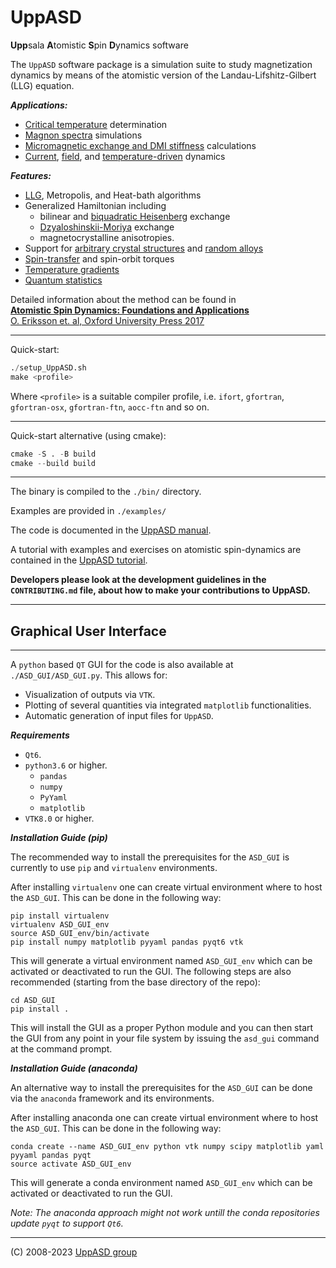<h1>UppASD</h1>

<b>Upp</b>sala <b>A</b>tomistic <b>S</b>pin <b>D</b>ynamics software
<!--![logo][logo]-->


<!---[![build status](https://gitlab.com/UppASD/UppASD/badges/master/pipeline.svg)](https://gitlab.com/UppASD/UppASD/pipelines)--->

The `UppASD` software package is a simulation suite to study magnetization dynamics by means of the atomistic version of the Landau-Lifshitz-Gilbert (LLG) equation.

***Applications:***
- [Critical temperature][11] determination
- [Magnon spectra][7] simulations
- [Micromagnetic exchange and DMI stiffness][6] calculations
- [Current][9], [field][8], and [temperature-driven][5] dynamics

***Features:***
- [LLG][12], Metropolis, and Heat-bath algorithms
- Generalized Hamiltonian including 
	-	bilinear and [biquadratic Heisenberg][10] exchange
	-	[Dzyaloshinskii-Moriya][15] exchange 
	-	magnetocrystalline anisotropies.
- Support for [arbitrary crystal structures][14] and [random alloys][13]
- [Spin-transfer][9] and spin-orbit torques
- [Temperature gradients][4]
- [Quantum statistics][3]

Detailed information about the method can be found in   
[**Atomistic Spin Dynamics: Foundations and Applications**  
O. Eriksson et. al,  Oxford University Press 2017][1]


---
Quick-start:
```python
./setup_UppASD.sh   
make <profile>
```

Where `<profile>` is a suitable compiler profile, i.e. `ifort`, `gfortran`, `gfortran-osx`, `gfortran-ftn`, `aocc-ftn` and so on.   

---
Quick-start alternative (using cmake):
```python
cmake -S . -B build   
cmake --build build
```

---
The binary is compiled to the `./bin/` directory. 

Examples are provided in `./examples/`

The code is documented in the [UppASD manual](https://uppasd.github.io/UppASD-manual/).

A tutorial with examples and exercises on atomistic spin-dynamics are contained in the [UppASD tutorial](https://uppasd.github.io/UppASD-tutorial/).

**Developers please look at the development guidelines in the `CONTRIBUTING.md` file, about how to make your contributions to UppASD.**

---

<h2>Graphical User Interface</h2>

---

A `python` based `QT` GUI for the code is also available at `./ASD_GUI/ASD_GUI.py`. 
This allows for:
- Visualization of outputs via `VTK`.
- Plotting of several quantities via integrated `matplotlib` functionalities.
- Automatic generation of input files for `UppASD`.

***Requirements***
- `Qt6`.
- `python3.6` or higher.
   - `pandas`
   - `numpy`
   - `PyYaml`
   - `matplotlib`
- `VTK8.0` or higher.

***Installation Guide (pip)***

The recommended way to install the prerequisites for the `ASD_GUI` is currently to use `pip` and `virtualenv` environments.

After installing `virtualenv` one can create virtual environment where to host the `ASD_GUI`. This can be done in the following way:

```
pip install virtualenv
virtualenv ASD_GUI_env 
source ASD_GUI_env/bin/activate
pip install numpy matplotlib pyyaml pandas pyqt6 vtk
```
This will generate a virtual environment named `ASD_GUI_env` which can be activated or deactivated to run the GUI. The following steps are also recommended (starting from the base directory of the repo):

```
cd ASD_GUI
pip install .
```

This will install the GUI as a proper Python module and you can then start the GUI from any point in your file system by issuing the 
`asd_gui` command at the command prompt.


***Installation Guide (anaconda)***

An alternative way to install the prerequisites for the `ASD_GUI` can be done via the `anaconda` framework and its environments.

After installing anaconda one can create virtual environment where to host the `ASD_GUI`. This can be done in the following way:

```
conda create --name ASD_GUI_env python vtk numpy scipy matplotlib yaml pyyaml pandas pyqt
source activate ASD_GUI_env
```
This will generate a conda environment named `ASD_GUI_env` which can be activated or deactivated to run the GUI.

_Note: The anaconda approach might not work untill the conda repositories update `pyqt` to support `Qt6`._ 

---
(C) 2008-2023 [UppASD group][2]

[1]:https://global.oup.com/academic/product/atomistic-spin-dynamics-9780198788669
[2]:http://www.physics.uu.se/research/materials-theory/ongoing-research/uppasd/
[3]:https://journals.aps.org/prmaterials/abstract/10.1103/PhysRevMaterials.2.013802
[4]:https://journals.aps.org/prb/abstract/10.1103/PhysRevB.90.014434
[5]:https://www.nature.com/articles/ncomms12430
[6]:https://journals.aps.org/prb/abstract/10.1103/PhysRevB.92.214424
[7]:http://iopscience.iop.org/article/10.1088/0953-8984/27/24/243202/meta
[8]:https://journals.aps.org/prb/abstract/10.1103/PhysRevB.86.224401
[9]:https://www.nature.com/articles/srep25685
[10]:https://journals.aps.org/prl/abstract/10.1103/PhysRevLett.111.127204
[11]:https://journals.aps.org/prb/abstract/10.1103/PhysRevB.93.214439
[12]:http://iopscience.iop.org/article/10.1088/0953-8984/20/31/315203
[13]:https://journals.aps.org/prb/abstract/10.1103/PhysRevB.94.214410
[14]:https://journals.aps.org/prb/abstract/10.1103/PhysRevB.92.094411
[15]:https://www.nature.com/articles/ncomms5815
[logo]:https://github.com/UppASD/UppASD/blob/master/docs/uppasd_rot.png
